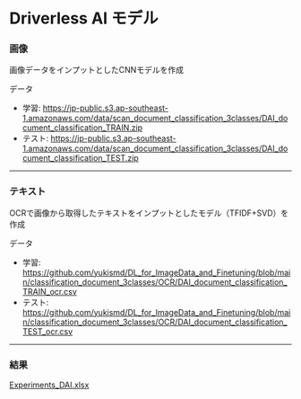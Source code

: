 # Driverless AI モデル


### 画像
画像データをインプットとしたCNNモデルを作成  

データ
- 学習: https://jp-public.s3.ap-southeast-1.amazonaws.com/data/scan_document_classification_3classes/DAI_document_classification_TRAIN.zip
- テスト: https://jp-public.s3.ap-southeast-1.amazonaws.com/data/scan_document_classification_3classes/DAI_document_classification_TEST.zip


***
### テキスト
OCRで画像から取得したテキストをインプットとしたモデル（TFIDF+SVD）を作成  

データ
- 学習: https://github.com/yukismd/DL_for_ImageData_and_Finetuning/blob/main/classification_document_3classes/OCR/DAI_document_classification_TRAIN_ocr.csv
- テスト: https://github.com/yukismd/DL_for_ImageData_and_Finetuning/blob/main/classification_document_3classes/OCR/DAI_document_classification_TEST_ocr.csv


***
### 結果
[Experiments_DAI.xlsx](./Experiments_DAI.xlsx)
